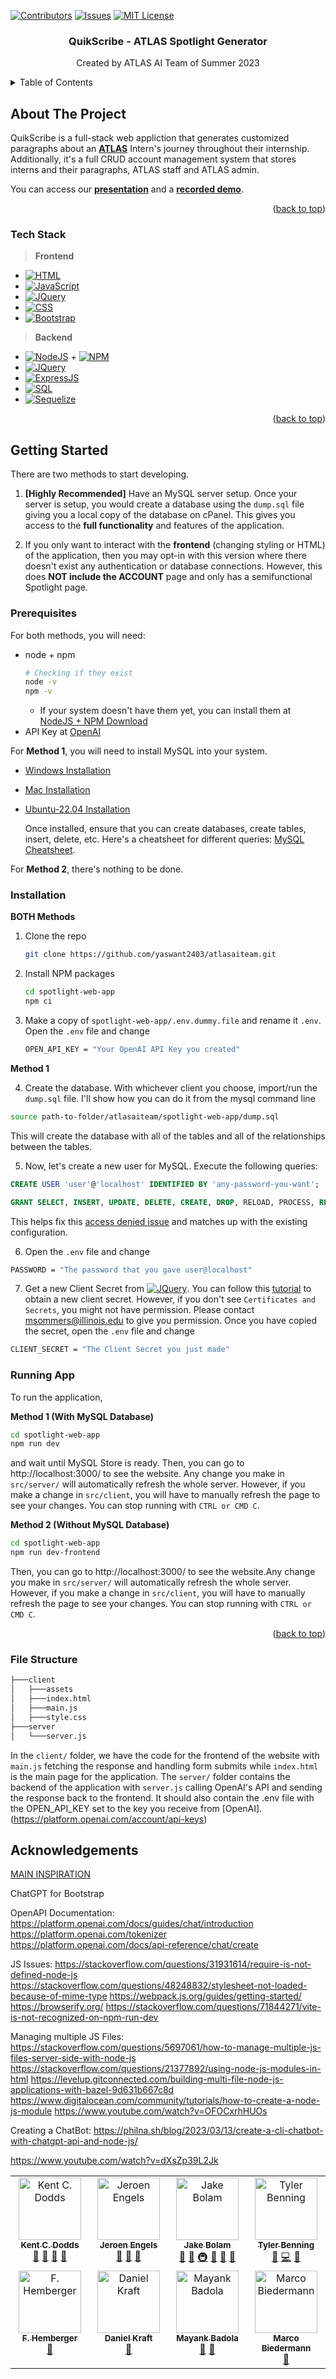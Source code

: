 <!-- Inspiration from https://github.com/yaswant2403/Best-README-Template -->
<a name="readme-top"></a>

<!-- PROJECT SHIELDS -->
<!--
*** I'm using markdown "reference style" links for readability.
*** Reference links are enclosed in brackets [ ] instead of parentheses ( ).
*** See the bottom of this document for the declaration of the reference variables
*** for contributors-url, forks-url, etc. This is an optional, concise syntax you may use.
*** https://www.markdownguide.org/basic-syntax/#reference-style-links
-->
[![Contributors][contributors-shield]][contributors-url]
[![Issues][issues-shield]][issues-url]
[![MIT License][license-shield]][license-url]

<div align="center">
  <h3 align="center">QuikScribe - ATLAS Spotlight Generator</h3>
  <p align="center">
    Created by ATLAS AI Team of Summer 2023
  </p>
</div>

<!-- TABLE OF CONTENTS -->
<details>
  <summary>Table of Contents</summary>
  <ol>
    <li>
      <a href="#about-the-project">About The Project</a>
      <ul>
        <li><a href="#tech-stack">Tech Stack</a></li>
      </ul>
    </li>
    <li>
      <a href="#getting-started">Getting Started</a>
      <ul>
        <li><a href="#prerequisites">Prerequisites</a></li>
        <li><a href="#installation">Installation</a></li>
      </ul>
    </li>
    <li><a href="#usage">Usage</a></li>
    <li><a href="#roadmap">Roadmap</a></li>
    <li><a href="#contributing">Contributing</a></li>
    <li><a href="#license">License</a></li>
    <li><a href="#contact">Contact</a></li>
    <li><a href="#acknowledgments">Acknowledgments</a></li>
  </ol>
</details>

<!-- ABOUT THE PROJECT -->
## About The Project
QuikScribe is a full-stack web appliction that generates customized paragraphs about an **[ATLAS](https://github.com/ATLAS-Illinois/)** Intern's journey throughout their internship. Additionally, it's a full CRUD account management system that stores interns and their paragraphs, ATLAS staff and ATLAS admin.

You can access our **[presentation](https://docs.google.com/presentation/d/1DgfxkBn4Ui_j2Y8Wq-qlC1yMxgdV__ONvFIi3VAtxJE/edit?usp=sharing)** and a **[recorded demo](https://drive.google.com/file/d/1q1DMjHw3PqpwV6xHAvwsYI3wSUMJXbNC/view?usp=sharing)**.

<p align="right">(<a href="#readme-top">back to top</a>)</p>

### Tech Stack
> **Frontend**

  * [![HTML][HTML.com]][HTML-url]
  * [![JavaScript][JavaScript.com]][JavaScript-url]
  * [![JQuery][JQuery.com]][JQuery-url]
  * [![CSS][CSS.com]][CSS-url]
  * [![Bootstrap][Bootstrap.com]][Bootstrap-url]

> **Backend**

* [![NodeJS][NodeJS.com]][NodeJS-url] + [![NPM][NPM.com]][NPM-url] 
* [![JQuery][Vite.com]][Vite-url]
* [![ExpressJS][ExpressJS.com]][ExpressJS-url]
* [![SQL][SQL.com]][SQL-url]
* [![Sequelize][Sequelize.com]][Sequelize-url]

<p align="right">(<a href="#readme-top">back to top</a>)</p>


<!-- GETTING STARTED -->
## Getting Started

There are two methods to start developing. 
  
  1. **[Highly Recommended]** Have an MySQL server setup. Once your server is setup, you would create a database using the `dump.sql` file giving you a local copy of the database on cPanel. This gives you access to the **full functionality** and features of the application.

  2. If you only want to interact with the **frontend** (changing styling or HTML) of the application, then you may opt-in with this version where there doesn't exist any authentication or database connections. However, this does **NOT include the ACCOUNT** page and only has a semifunctional Spotlight page. 

### Prerequisites

For both methods, you will need:

* node + npm
  ```bash
  # Checking if they exist
  node -v
  npm -v  
  ```
  * If your system doesn't have them yet, you can install them at [NodeJS + NPM Download](https://nodejs.org/en/download)
* API Key at [OpenAI](https://platform.openai.com/account/api-keys)

For **Method 1**, you will need to install MySQL into your system. 
* [Windows Installation](https://dev.mysql.com/doc/refman/8.0/en/windows-installation.html)
* [Mac Installation](https://dev.mysql.com/doc/mysql-macos-excerpt/8.0/en/macos-installation.html)
* [Ubuntu-22.04 Installation](https://www.digitalocean.com/community/tutorials/how-to-install-mysql-on-ubuntu-22-04)

  Once installed, ensure that you can create databases, create tables, insert, delete, etc. Here's a cheatsheet for different queries: [MySQL Cheatsheet](https://www.mysqltutorial.org/mysql-create-database/).

For **Method 2**, there's nothing to be done. 

### Installation

**BOTH Methods**

1. Clone the repo
   ```bash
   git clone https://github.com/yaswant2403/atlasaiteam.git
   ```
2. Install NPM packages
   ```bash
   cd spotlight-web-app
   npm ci
   ```
3. Make a copy of `spotlight-web-app/.env.dummy.file` and rename it `.env`. Open the `.env` file and change
   ```bash
   OPEN_API_KEY = "Your OpenAI API Key you created"
   ```
**Method 1** 

  4. Create the database. With whichever client you choose, import/run the `dump.sql` file. I'll show how you can do it from the mysql command line
  ```bash
  source path-to-folder/atlasaiteam/spotlight-web-app/dump.sql 
  ```
  This will create the database with all of the tables and all of the relationships between the tables. 
  
  5. Now, let's create a new user for MySQL. Execute the following queries:
  ```sql
  CREATE USER 'user'@'localhost' IDENTIFIED BY 'any-password-you-want';

  GRANT SELECT, INSERT, UPDATE, DELETE, CREATE, DROP, RELOAD, PROCESS, REFERENCES, INDEX, ALTER, SHOW DATABASES, CREATE TEMPORARY TABLES, LOCK TABLES, EXECUTE, REPLICATION SLAVE, REPLICATION CLIENT, CREATE VIEW, SHOW VIEW, CREATE ROUTINE, ALTER ROUTINE, CREATE USER, EVENT, TRIGGER ON *.* TO 'user'@'localhost' WITH GRANT OPTION;
  ```
  This helps fix this [access denied issue][sql-user-issue] and matches up with the existing configuration.
  
  6. Open the `.env` file and change
   ```bash
   PASSWORD = "The password that you gave user@localhost"
   ```
  
  7. Get a new Client Secret from [![JQuery][Azure.com]][Azure-url]. You can follow this [tutorial](https://learn.microsoft.com/en-us/answers/questions/834401/hi-i-want-my-client-id-and-client-secret-key) to obtain a new client secret. However, if you don't see `Certificates and Secrets`, you might not have permission. Please contact msommers@illinois.edu to give you permission. Once you have copied the secret, open the `.env` file and change
  ```bash
  CLIENT_SECRET = "The Client Secret you just made"
  ```

### Running App
To run the application,

**Method 1 (With MySQL Database)** 
```bash
cd spotlight-web-app
npm run dev
```
and wait until MySQL Store is ready. Then, you can go to http://localhost:3000/ to see the website. Any change you make in `src/server/` will automatically refresh the whole server. However, if you make a change in `src/client`, you will have to manually refresh the page to see your changes. You can stop running with `CTRL or CMD C`.
 
**Method 2 (Without MySQL Database)** 
```bash
cd spotlight-web-app
npm run dev-frontend
```
Then, you can go to http://localhost:3000/ to see the website.Any change you make in `src/server/` will automatically refresh the whole server. However, if you make a change in `src/client`, you will have to manually refresh the page to see your changes.  You can stop running with `CTRL or CMD C`.


<p align="right">(<a href="#readme-top">back to top</a>)</p>

### File Structure

```bash
├───client
│   ├───assets
│   ├───index.html
│   ├───main.js
│   ├───style.css
├───server
│   └───server.js
```

In the `client/` folder, we have the code for the frontend of the website with `main.js` fetching the response and handling form submits while `index.html` is the main page for the application. The `server/` folder contains the backend of the application with `server.js` calling OpenAI's API and sending the response back to the frontend. It should also contain the .env file with the OPEN_API_KEY set to the key you receive from [OpenAI].(https://platform.openai.com/account/api-keys)


## Acknowledgements

[MAIN INSPIRATION](https://www.youtube.com/watch?v=2FeymQoKvrk)

ChatGPT for Bootstrap

OpenAPI Documentation:
https://platform.openai.com/docs/guides/chat/introduction
https://platform.openai.com/tokenizer
https://platform.openai.com/docs/api-reference/chat/create

JS Issues:
https://stackoverflow.com/questions/31931614/require-is-not-defined-node-js
https://stackoverflow.com/questions/48248832/stylesheet-not-loaded-because-of-mime-type
https://webpack.js.org/guides/getting-started/
https://browserify.org/
https://stackoverflow.com/questions/71844271/vite-is-not-recognized-on-npm-run-dev

Managing multiple JS Files:
https://stackoverflow.com/questions/5697061/how-to-manage-multiple-js-files-server-side-with-node-js
https://stackoverflow.com/questions/21377892/using-node-js-modules-in-html
https://levelup.gitconnected.com/building-multi-file-node-js-applications-with-bazel-9d631b667c8d
https://www.digitalocean.com/community/tutorials/how-to-create-a-node-js-module
https://www.youtube.com/watch?v=OFOCxrhHUOs

Creating a ChatBot:
https://philna.sh/blog/2023/03/13/create-a-cli-chatbot-with-chatgpt-api-and-node-js/

https://www.youtube.com/watch?v=dXsZp39L2Jk

<!-- MARKDOWN LINKS & IMAGES -->
<!-- https://www.markdownguide.org/basic-syntax/#reference-style-links -->
[contributors-shield]: https://img.shields.io/github/contributors/yaswant2403/atlasaiteam.svg?style=for-the-badge
[contributors-url]: https://github.com/yaswant2403/atlasaiteam/graphs/contributors
[issues-shield]: https://img.shields.io/github/issues/yaswant2403/atlasaiteam.svg?style=for-the-badge
[issues-url]: https://github.com/yaswant2403/atlasaiteam/issues
[license-shield]: https://img.shields.io/badge/License-GNU%20GPL-blue?style=for-the-badge
[license-url]: https://github.com/yaswant2403/atlasaiteam/blob/main/LICENSE

[Next.js]: https://img.shields.io/badge/next.js-000000?style=for-the-badge&logo=nextdotjs&logoColor=white
[Next-url]: https://nextjs.org/
[React.js]: https://img.shields.io/badge/React-20232A?style=for-the-badge&logo=react&logoColor=61DAFB
[React-url]: https://reactjs.org/

<!-- Frontend -->
[HTML.com]: https://img.shields.io/badge/HTML5-E34F26?style=for-the-badge&logo=html5&logoColor=white
[HTML-url]: https://developer.mozilla.org/en-US/docs/Web/HTML
[JavaScript.com]: https://img.shields.io/badge/JavaScript-323330?style=for-the-badge&logo=javascript&logoColor=F7DF1E
[JavaScript-url]: https://www.javascript.com/
[JQuery.com]: https://img.shields.io/badge/jQuery-0769AD?style=for-the-badge&logo=jquery&logoColor=white
[JQuery-url]: https://jquery.com 
[CSS.com]: https://img.shields.io/badge/CSS3-1572B6?style=for-the-badge&logo=css3&logoColor=white
[CSS-url]: https://developer.mozilla.org/en-US/docs/Web/CSS
[Bootstrap.com]: https://img.shields.io/badge/Bootstrap-563D7C?style=for-the-badge&logo=bootstrap&logoColor=white
[Bootstrap-url]: https://getbootstrap.com
<!-- Backend -->

[NodeJS.com]: https://img.shields.io/badge/Node%20js-339933?style=for-the-badge&logo=nodedotjs&logoColor=white
[NodeJS-url]: https://nodejs.org/en/download
[NPM.com]: https://img.shields.io/badge/npm-CB3837?style=for-the-badge&logo=npm&logoColor=white
[NPM-url]: https://www.npmjs.com/
[Vite.com]: https://img.shields.io/badge/Vite-B73BFE?style=for-the-badge&logo=vite&logoColor=FFD62E
[Vite-url]: https://vitejs.dev/
[ExpressJS-url]: https://expressjs.com/
[ExpressJS.com]: https://img.shields.io/badge/Express%20js-000000?style=for-the-badge&logo=express&logoColor=white
[SQL.com]: https://img.shields.io/badge/MySQL-005C84?style=for-the-badge&logo=mysql&logoColor=white
[SQL-url]: https://www.mysql.com/
[Sequelize.com]: https://img.shields.io/badge/Sequelize-52B0E7?style=for-the-badge&logo=Sequelize&logoColor=white
[Sequelize-url]: https://sequelize.org/

[sql-user-issue]: https://stackoverflow.com/questions/40477625/nodejs-mysql-er-access-denied-error-access-denied-for-user-rootlocalhost?page=1&tab=scoredesc#tab-top

[MDNWebDocs.com]: 	https://img.shields.io/badge/MDN_Web_Docs-black?style=for-the-badge&logo=mdnwebdocs&logoColor=white
[MDNWebDocs-url]: https://developer.mozilla.org/en-US/docs/Web
[Azure.com]: https://img.shields.io/badge/microsoft%20azure-0089D6?style=for-the-badge&logo=microsoft-azure&logoColor=white
[Azure-url]: https://portal.azure.com/#view/Microsoft_AAD_RegisteredApps/ApplicationMenuBlade/~/Overview/appId/0ee72bd2-5571-417d-a595-f83f13b2a45f/isMSAApp~/false
[VSCode.com]: https://img.shields.io/badge/VSCode-0078D4?style=for-the-badge&logo=visual%20studio%20code&logoColor=white
[VSCode-url]: https://code.visualstudio.com/

<!-- ALL-CONTRIBUTORS-LIST:START - Do not remove or modify this section -->
<!-- prettier-ignore-start -->
<!-- markdownlint-disable -->
<table>
  <tbody>
    <tr>
      <td align="center" valign="top" width="14.28%"><a href="https://kentcdodds.com"><img src="https://avatars.githubusercontent.com/u/1500684?v=3?s=100" width="100px;" alt="Kent C. Dodds"/><br /><sub><b>Kent C. Dodds</b></sub></a><br /><a href="#question-kentcdodds" title="Answering Questions">💬</a> <a href="https://github.com/all-contributors/all-contributors/commits?author=kentcdodds" title="Documentation">📖</a> <a href="https://github.com/all-contributors/all-contributors/pulls?q=is%3Apr+reviewed-by%3Akentcdodds" title="Reviewed Pull Requests">👀</a> <a href="#talk-kentcdodds" title="Talks">📢</a></td>
      <td align="center" valign="top" width="14.28%"><a href="https://github.com/jfmengels"><img src="https://avatars.githubusercontent.com/u/3869412?v=3?s=100" width="100px;" alt="Jeroen Engels"/><br /><sub><b>Jeroen Engels</b></sub></a><br /><a href="https://github.com/all-contributors/all-contributors/commits?author=jfmengels" title="Documentation">📖</a> <a href="https://github.com/all-contributors/all-contributors/pulls?q=is%3Apr+reviewed-by%3Ajfmengels" title="Reviewed Pull Requests">👀</a> <a href="#tool-jfmengels" title="Tools">🔧</a></td>
      <td align="center" valign="top" width="14.28%"><a href="https://jakebolam.com"><img src="https://avatars2.githubusercontent.com/u/3534236?v=4?s=100" width="100px;" alt="Jake Bolam"/><br /><sub><b>Jake Bolam</b></sub></a><br /><a href="https://github.com/all-contributors/all-contributors/commits?author=jakebolam" title="Documentation">📖</a> <a href="#tool-jakebolam" title="Tools">🔧</a> <a href="#infra-jakebolam" title="Infrastructure (Hosting, Build-Tools, etc)">🚇</a> <a href="#maintenance-jakebolam" title="Maintenance">🚧</a> <a href="https://github.com/all-contributors/all-contributors/pulls?q=is%3Apr+reviewed-by%3Ajakebolam" title="Reviewed Pull Requests">👀</a> <a href="#question-jakebolam" title="Answering Questions">💬</a></td>
      <td align="center" valign="top" width="14.28%"><a href="https://github.com/tbenning"><img src="https://avatars2.githubusercontent.com/u/7265547?v=4?s=100" width="100px;" alt="Tyler Benning"/><br /><sub><b>Tyler Benning</b></sub></a><br /><a href="#maintenance-tbenning" title="Maintenance">🚧</a> <a href="https://github.com/all-contributors/all-contributors/commits?author=tbenning" title="Code">💻</a> <a href="#design-tbenning" title="Design">🎨</a></td>
    </tr>
    <tr>
      <td align="center" valign="top" width="14.28%"><a href="https://github.com/fhemberger"><img src="https://avatars.githubusercontent.com/u/153481?v=3?s=100" width="100px;" alt="F. Hemberger"/><br /><sub><b>F. Hemberger</b></sub></a><br /><a href="https://github.com/all-contributors/all-contributors/commits?author=fhemberger" title="Documentation">📖</a></td>
      <td align="center" valign="top" width="14.28%"><a href="https://github.com/frigginglorious"><img src="https://avatars.githubusercontent.com/u/3982200?v=3?s=100" width="100px;" alt="Daniel Kraft"/><br /><sub><b>Daniel Kraft</b></sub></a><br /><a href="https://github.com/all-contributors/all-contributors/commits?author=frigginglorious" title="Documentation">📖</a></td>
      <td align="center" valign="top" width="14.28%"><a href="https://github.com/mbad0la"><img src="https://avatars.githubusercontent.com/u/8503331?v=3?s=100" width="100px;" alt="Mayank Badola"/><br /><sub><b>Mayank Badola</b></sub></a><br /><a href="https://github.com/all-contributors/all-contributors/commits?author=mbad0la" title="Documentation">📖</a> <a href="#tool-mbad0la" title="Tools">🔧</a></td>
      <td align="center" valign="top" width="14.28%"><a href="https://www.marcobiedermann.com"><img src="https://avatars.githubusercontent.com/u/5244986?v=3?s=100" width="100px;" alt="Marco Biedermann"/><br /><sub><b>Marco Biedermann</b></sub></a><br /><a href="#design-marcobiedermann" title="Design">🎨</a></td>
    </tr>
  </tbody>
</table>

<!-- markdownlint-restore -->
<!-- prettier-ignore-end -->

<!-- ALL-CONTRIBUTORS-LIST:END -->